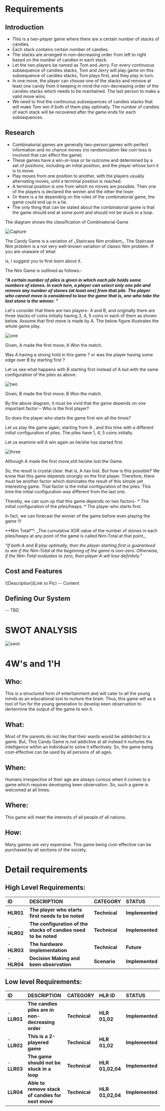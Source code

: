 
# Requirements
## Introduction
* This is a *two-player* game where there are a certain number of stacks of candies. 
* Each stack contains certain number of candies. 
* The stacks are arranged in non-decreasing order from left to right based on the number of candies in each stack. 
* Let the two players be named as Tom and Jerry. For every continuous subsequence of candies stacks, Tom and Jerry will play game on this subsequence of candies stacks, Tom plays first, and they play in turn. 
* In one move, the player can choose one of the stacks and remove at least one candy from it keeping in mind the non-decreasing order of the candies stacks which needs to be maintained. The last person to make a valid move wins.
* We need to find the continuous subsequences of candies stacks that will make Tom win if both of them play optimally. The number of candies of each stack will be recovered after the game ends for each subsequences.

## Research
* Combinatorial games are generally two-person games with perfect information and no chance moves (no randomization like coin toss is involved that can effect the game). 
* These games have a win-or-lose or tie outcome and determined by a set of positions, including an initial position, and the player whose turn it is to move. 
* Play moves from one position to another, with the players usually alternating moves, until a terminal position is reached. 
* A terminal position is one from which no moves are possible. Then one of the players is declared the winner and the other the loser. 
* Or there is a tie depending on the rules of the combinatorial game, the game could end up in a tie. 
* The only thing that can be stated about the combinatorial game is that the game should end at some point and should not be stuck in a loop. 

<p> The diagram shows the classification of Combinatorial Game
   
   
   
![Capture](https://user-images.githubusercontent.com/80656121/114136449-55abdc00-9928-11eb-9494-0f9cf4538649.PNG)




<p>The Candy Game is a variation of _Staircase Nim problem_. The Staircase Nim problem is a not very well-known variation of classic Nim problem. If you are unaware of what 

is, I suggest you to first learn about it.

<p>The Nim Game is outlined as follows:-

_****“A certain number of piles is given in which each pile holds some numbers of stones. In each turn, a player can select only one pile and remove any number of stones (at least one) from that pile. The player who cannot move is considered to lose the game that is, one who take the last stone is the winner. ”****_

Let's consider that there are two players- A and B, and originally there are three stacks of coins initially having 3, 4, 5 coins in each of them as shown below. Assume that first move is made by A. The below figure illustrates the whole game play.


![one](https://user-images.githubusercontent.com/80656121/114065160-fada9c00-98b7-11eb-89a1-457d011f8fe3.PNG)
<p>Given,  A made the first move; A Won the match.

<p>Was A having a strong hold in this game ? or  was the player having some edge over B by starting first ?

<p>Let us see what happens with B starting first instead of  A but with the same configuration of the piles as above.

![two](https://user-images.githubusercontent.com/80656121/114065261-16de3d80-98b8-11eb-8498-bb29a9018db7.PNG)
<p>Given,  B made the first move; B Won the match.

<p>By the above diagram, it must be vivid that the game depends on one important factor – Who is the first player?

<p>So does the player who starts the game first  win all the times?
<p>Let us play the game again, starting from A , and this time with a different initial configuration of piles. The piles have 1, 4, 5 coins initially.

<p>Let us examine will A win again as he/she has started first.

![three](https://user-images.githubusercontent.com/80656121/114065299-22c9ff80-98b8-11eb-8f30-42b7035bf674.PNG)
<p>Although A made the first move,still he/she lost the Game.

<p>So, the result is crystal clear. that is, A has lost. But how is this possible? We know that this game depends strongly on the first player. Therefore, there must be another factor which dominates the result of this simple yet interesting game. That factor is the initial configuration of the piles. This time the initial configuration was different from the last one.


<p>Thereby, we can sum up that this game depends on two factors-
* The initial configuration of the piles/heaps.
* The player who starts first.
   

<p>In fact, we can forecast the winner of the game before even playing the game !!!

<p>**Nim Total**: _The cumulative XOR value of the number of stones in each piles/heaps at any point of the game is called Nim-Total at that point_.

_“If both A and B play optimally, then the player starting first is guaranteed to win if the Nim-Total at the beginning of the game is non-zero. Otherwise, if the Nim-Total evaluates to zero, then player A will lose definitely.”_


## Cost and Features
![Description](Link to Pic) -- Content

## Defining Our System
-- TBD
# SWOT ANALYSIS
![swot](https://user-images.githubusercontent.com/80656121/114064517-5c4e3b00-98b7-11eb-95cd-4feb7a541d2b.PNG)

# 4W's and 1'H
## Who:
<p>This is a structured form of entertainment and will cater to all the young minds as an educational tool to nurture the brain. Thus, this game will as a tool of fun for the young generation to develop keen observation to dertermine the output of the game to win it.

## What:
<p>Most of the parents do not like that their wards would be adddicted to a game. But, This Candy Game is not addictive at all instead it nurtures the intelligence within an individual to solve it effectively. So, the game being cost-effective can be used by all persons of all ages.

## When:
<p>Humans irrespective of their age are always curious when it comes to a game which requires developing keen observation. So, such a game is welcomed at all times.

## Where:
<p>This game will meet the interests of all people of all nations.

## How:
<p>Many games are very expensive. This game being cost-effective can be purchased by all sections of the society.

# Detail requirements
## High Level Requirements:
|**ID**|**DESCRIPTION**|**CATEGORY**|**STATUS**|
| :- | :- | :- | :- |
|**HLR01**|**The player who starts first needs to be noted**|**Technical**|**Implemented**|
|- **HLR02**|**The configuration of the stacks of candies need to be noted**|**Technical**|**Implemented**|
|- **HLR03**|**The hardware implementation**|**Technical**|**Future**|
|- **HLR04**|**Decision Making and keen observation**|**Scenario**|**Implemented**|


## Low level Requirements:

|**ID**|**DESCRIPTION**|**CATEGORY**|**HLR ID**|**STATUS**|
| :- | :- | :- | :- | :- |
|- **LLR01**|**The candies piles are in non-decreasing order**  |**Technical**|**HLR 01,02**|**Implemented**|
|- **LLR02**|**This is a 2-playered game** |**Technical**|**HLR 01,02**|**Implemented**|
|- **LLR03**|**The game should not be stuck in a loop**|**Technical**|**HLR 01,02,04**|**Implemented**|
|**LLR04**|**Able to remove stack of candies for next move**|**Technical**|**HLR 01,02,04**|**Implemented**|


